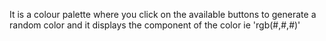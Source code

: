 It is a colour palette where you click on the available buttons to generate a random color and it displays the component of the color ie 'rgb(#,#,#)'
